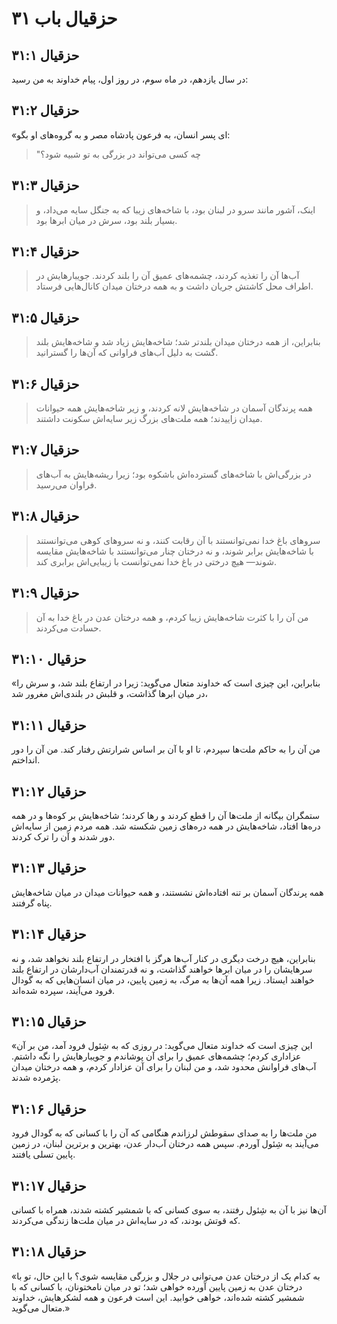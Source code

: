# حزقیال باب ۳۱

## حزقیال ۳۱:۱

در سال یازدهم، در ماه سوم، در روز اول، پیام خداوند به من رسید:

## حزقیال ۳۱:۲

«ای پسر انسان، به فرعون پادشاه مصر و به گروه‌های او بگو:

> "چه کسی می‌تواند در بزرگی به تو شبیه شود؟

## حزقیال ۳۱:۳

> اینک، آشور مانند سرو در لبنان بود،
> با شاخه‌های زیبا که به جنگل سایه می‌داد،
> و بسیار بلند بود،
> سرش در میان ابرها بود.

## حزقیال ۳۱:۴

> آب‌ها آن را تغذیه کردند، چشمه‌های عمیق آن را بلند کردند.
> جویبارهایش در اطراف محل کاشتش جریان داشت
> و به همه درختان میدان کانال‌هایی فرستاد.

## حزقیال ۳۱:۵

> بنابراین، از همه درختان میدان بلندتر شد؛
> شاخه‌هایش زیاد شد و شاخه‌هایش بلند گشت
> به دلیل آب‌های فراوانی که آن‌ها را گسترانید.

## حزقیال ۳۱:۶

> همه پرندگان آسمان در شاخه‌هایش لانه کردند،
> و زیر شاخه‌هایش همه حیوانات میدان زاییدند؛
> همه ملت‌های بزرگ زیر سایه‌اش سکونت داشتند.

## حزقیال ۳۱:۷

> در بزرگی‌اش با شاخه‌های گسترده‌اش باشکوه بود؛
> زیرا ریشه‌هایش به آب‌های فراوان می‌رسید.

## حزقیال ۳۱:۸

> سروهای باغ خدا نمی‌توانستند با آن رقابت کنند،
> و نه سروهای کوهی می‌توانستند با شاخه‌هایش برابر شوند،
> و نه درختان چنار می‌توانستند با شاخه‌هایش مقایسه شوند—
> هیچ درختی در باغ خدا نمی‌توانست با زیبایی‌اش برابری کند.

## حزقیال ۳۱:۹

> من آن را با کثرت شاخه‌هایش زیبا کردم،
> و همه درختان عدن در باغ خدا به آن حسادت می‌کردند.

## حزقیال ۳۱:۱۰

«بنابراین، این چیزی است که خداوند متعال می‌گوید: زیرا در ارتفاع بلند شد، و سرش را در میان ابرها گذاشت، و قلبش در بلندی‌اش مغرور شد،

## حزقیال ۳۱:۱۱

من آن را به حاکم ملت‌ها سپردم، تا او با آن بر اساس شرارتش رفتار کند. من آن را دور انداختم.

## حزقیال ۳۱:۱۲

ستمگران بیگانه از ملت‌ها آن را قطع کردند و رها کردند؛ شاخه‌هایش بر کوه‌ها و در همه دره‌ها افتاد، شاخه‌هایش در همه دره‌های زمین شکسته شد. همه مردم زمین از سایه‌اش دور شدند و آن را ترک کردند.

## حزقیال ۳۱:۱۳

همه پرندگان آسمان بر تنه افتاده‌اش نشستند، و همه حیوانات میدان در میان شاخه‌هایش پناه گرفتند.

## حزقیال ۳۱:۱۴

بنابراین، هیچ درخت دیگری در کنار آب‌ها هرگز با افتخار در ارتفاع بلند نخواهد شد، و نه سرهایشان را در میان ابرها خواهند گذاشت، و نه قدرتمندان آب‌دارشان در ارتفاع بلند خواهند ایستاد. زیرا همه آن‌ها به مرگ، به زمین پایین، در میان انسان‌هایی که به گودال فرود می‌آیند، سپرده شده‌اند.

## حزقیال ۳۱:۱۵

«این چیزی است که خداوند متعال می‌گوید: در روزی که به شِئول فرود آمد، من بر آن عزاداری کردم؛ چشمه‌های عمیق را برای آن پوشاندم و جویبارهایش را نگه داشتم. آب‌های فراوانش محدود شد، و من لبنان را برای آن عزادار کردم، و همه درختان میدان پژمرده شدند.

## حزقیال ۳۱:۱۶

من ملت‌ها را به صدای سقوطش لرزاندم هنگامی که آن را با کسانی که به گودال فرود می‌آیند به شِئول آوردم. سپس همه درختان آب‌دار عدن، بهترین و برترین لبنان، در زمین پایین تسلی یافتند.

## حزقیال ۳۱:۱۷

آن‌ها نیز با آن به شِئول رفتند، به سوی کسانی که با شمشیر کشته شدند، همراه با کسانی که قوتش بودند، که در سایه‌اش در میان ملت‌ها زندگی می‌کردند.

## حزقیال ۳۱:۱۸

«به کدام یک از درختان عدن می‌توانی در جلال و بزرگی مقایسه شوی؟ با این حال، تو با درختان عدن به زمین پایین آورده خواهی شد؛ تو در میان نامختونان، با کسانی که با شمشیر کشته شده‌اند، خواهی خوابید. این است فرعون و همه لشکرهایش، خداوند متعال می‌گوید.»
